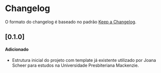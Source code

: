 # Changelog

O formato do changelog é baseado no padrão [Keep a Changelog](https://keepachangelog.com/pt-BR/1.0.0).

## [0.1.0]

#### Adicionado
- Estrutura inicial do projeto com template já existente utilizado por Joana Scheer para estudos na Universidade Presbiteriana Mackenzie.